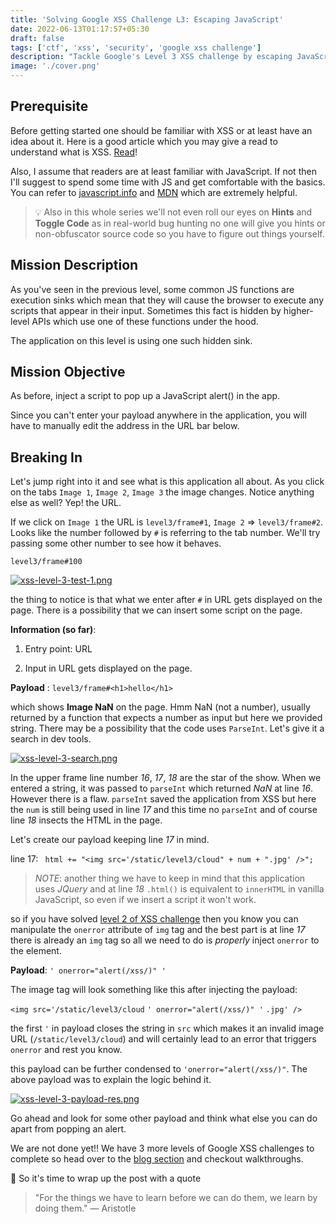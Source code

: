 ```yaml
---
title: 'Solving Google XSS Challenge L3: Escaping JavaScript'
date: 2022-06-13T01:17:57+05:30
draft: false
tags: ['ctf', 'xss', 'security', 'google xss challenge']
description: "Tackle Google's Level 3 XSS challenge by escaping JavaScript string contexts. Learn techniques to break out of script blocks and execute arbitrary code."
image: './cover.png'
---
```


## Prerequisite

Before getting started one should be familiar with XSS or at least have an idea about it. Here is a good article which you may give a read to understand what is XSS. [Read](https://portswigger.net/web-security/cross-site-scripting)!

Also, I assume that readers are at least familiar with JavaScript. If not then I'll suggest to spend some time with JS and get comfortable with the basics. You can refer to [javascript.info](https://javascript.info/) and [MDN](https://developer.mozilla.org/en-US/docs/Web) which are extremely helpful.

> 💡 Also in this whole series we'll not even roll our eyes on **Hints** and **Toggle Code** as in real-world bug hunting no one will give you hints or non-obfuscator source code so you have to figure out things yourself.

## Mission Description

As you've seen in the previous level, some common JS functions are execution sinks which mean that they will cause the browser to execute any scripts that appear in their input. Sometimes this fact is hidden by higher-level APIs which use one of these functions under the hood.

The application on this level is using one such hidden sink.

## Mission Objective

As before, inject a script to pop up a JavaScript alert() in the app.

Since you can't enter your payload anywhere in the application, you will have to manually edit the address in the URL bar below.

## Breaking In

Let's jump right into it and see what is this application all about. As you click on the tabs `Image 1`, `Image 2`, `Image 3` the image changes. Notice anything else as well? Yep! the URL.

If we click on `Image 1` the URL is `level3/frame#1`, `Image 2` => `level3/frame#2`. Looks like the number followed by `#` is referring to the tab number. We'll try passing some other number to see how it behaves.

`level3/frame#100`

[![xss-level-3-test-1.png](https://i.postimg.cc/Kvg5D216/xss-level-3-test-1.png)](https://postimg.cc/rKMWq7Cj)

the thing to notice is that what we enter after `#` in URL gets displayed on the page. There is a possibility that we can insert some script on the page.

**Information (so far)**:

1. Entry point: URL

2. Input in URL gets displayed on the page.

**Payload** : `level3/frame#<h1>hello</h1>`

which shows **Image NaN** on the page. Hmm NaN (not a number), usually returned by a function that expects a number as input but here we provided string. There may be a possibility that the code uses `ParseInt`. Let's give it a search in dev tools.

[![xss-level-3-search.png](https://i.postimg.cc/P5sQ6RZP/xss-level-3-search.png)](https://postimg.cc/Mv5BHt9S)

In the upper frame line number _16_, _17_, _18_ are the star of the show. When we entered a string, it was passed to `parseInt` which returned _NaN_ at line _16_. However there is a flaw. `parseInt` saved the application from XSS but here the `num` is still being used in line _17_ and this time no `parseInt` and of course line _18_ insects the HTML in the page.

Let's create our payload keeping line _17_ in mind.

line 17: ` html += "<img src='/static/level3/cloud" + num + ".jpg' />";`

> _NOTE_: another thing we have to keep in mind that this application uses _JQuery_ and at line _18_ `.html()` is equivalent to `innerHTML` in vanilla JavaScript, so even if we insert a script it won't work.

so if you have solved [level 2 of XSS challenge](/blog/google-xss-challenge-l2) then you know you can manipulate the `onerror` attribute of `img` tag and the best part is at line _17_ there is already an `img` tag so all we need to do is _properly_ inject `onerror` to the element.

**Payload**: `' onerror="alert(/xss/)" '`

The image tag will look something like this after injecting the payload:

`<img src='/static/level3/cloud` `' onerror="alert(/xss/)" '` `.jpg' />`

the first `'` in payload closes the string in `src` which makes it an invalid image URL (`/static/level3/cloud`) and will certainly lead to an error that triggers `onerror` and rest you know.

this payload can be further condensed to `'onerror="alert(/xss/)"`. The above payload was to explain the logic behind it.

[![xss-level-3-payload-res.png](https://i.postimg.cc/d3hjXM4T/xss-level-3-payload-res.png)](https://postimg.cc/xNSmJZr0)

Go ahead and look for some other payload and think what else you can do apart from popping an alert.

We are not done yet!! We have 3 more levels of Google XSS challenges to complete so head over to the [blog section](http://souvikinator.netlify.app/tags/google-xss-challenge/) and checkout walkthroughs.

🥳 So it's time to wrap up the post with a quote

> "For the things we have to learn before we can do them, we learn by doing them." ― Aristotle
 